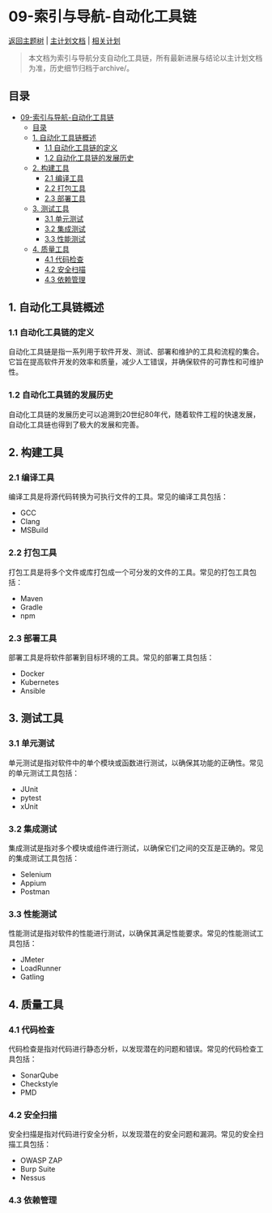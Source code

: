 # 09-索引与导航-自动化工具链

[返回主题树](../00-主题树与内容索引.md) | [主计划文档](../00-形式化架构理论统一计划.md) | [相关计划](../递归合并计划.md)

> 本文档为索引与导航分支自动化工具链，所有最新进展与结论以主计划文档为准，历史细节归档于archive/。

## 目录

- [09-索引与导航-自动化工具链](#09-索引与导航-自动化工具链)
  - [目录](#目录)
  - [1. 自动化工具链概述](#1-自动化工具链概述)
    - [1.1 自动化工具链的定义](#11-自动化工具链的定义)
    - [1.2 自动化工具链的发展历史](#12-自动化工具链的发展历史)
  - [2. 构建工具](#2-构建工具)
    - [2.1 编译工具](#21-编译工具)
    - [2.2 打包工具](#22-打包工具)
    - [2.3 部署工具](#23-部署工具)
  - [3. 测试工具](#3-测试工具)
    - [3.1 单元测试](#31-单元测试)
    - [3.2 集成测试](#32-集成测试)
    - [3.3 性能测试](#33-性能测试)
  - [4. 质量工具](#4-质量工具)
    - [4.1 代码检查](#41-代码检查)
    - [4.2 安全扫描](#42-安全扫描)
    - [4.3 依赖管理](#43-依赖管理)

## 1. 自动化工具链概述

### 1.1 自动化工具链的定义

自动化工具链是指一系列用于软件开发、测试、部署和维护的工具和流程的集合。它旨在提高软件开发的效率和质量，减少人工错误，并确保软件的可靠性和可维护性。

### 1.2 自动化工具链的发展历史

自动化工具链的发展历史可以追溯到20世纪80年代，随着软件工程的快速发展，自动化工具链也得到了极大的发展和完善。

## 2. 构建工具

### 2.1 编译工具

编译工具是将源代码转换为可执行文件的工具。常见的编译工具包括：

- GCC
- Clang
- MSBuild

### 2.2 打包工具

打包工具是将多个文件或库打包成一个可分发的文件的工具。常见的打包工具包括：

- Maven
- Gradle
- npm

### 2.3 部署工具

部署工具是将软件部署到目标环境的工具。常见的部署工具包括：

- Docker
- Kubernetes
- Ansible

## 3. 测试工具

### 3.1 单元测试

单元测试是指对软件中的单个模块或函数进行测试，以确保其功能的正确性。常见的单元测试工具包括：

- JUnit
- pytest
- xUnit

### 3.2 集成测试

集成测试是指对多个模块或组件进行测试，以确保它们之间的交互是正确的。常见的集成测试工具包括：

- Selenium
- Appium
- Postman

### 3.3 性能测试

性能测试是指对软件的性能进行测试，以确保其满足性能要求。常见的性能测试工具包括：

- JMeter
- LoadRunner
- Gatling

## 4. 质量工具

### 4.1 代码检查

代码检查是指对代码进行静态分析，以发现潜在的问题和错误。常见的代码检查工具包括：

- SonarQube
- Checkstyle
- PMD

### 4.2 安全扫描

安全扫描是指对代码进行安全分析，以发现潜在的安全问题和漏洞。常见的安全扫描工具包括：

- OWASP ZAP
- Burp Suite
- Nessus

### 4.3 依赖管理
